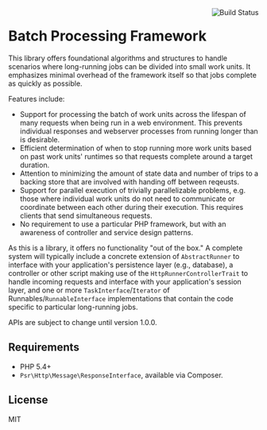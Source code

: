 <div style="float: right">
<img src="https://travis-ci.org/mbaynton/batch-framework.svg?branch=master" alt="Build Status">
</div>
<h1>Batch Processing Framework</h1>
This library offers foundational algorithms and structures to handle scenarios
where long-running jobs can be divided into small work units. It emphasizes
minimal overhead of the framework itself so that jobs complete as quickly as
possible.

Features include:
 * Support for processing the batch of work units across the lifespan of many
   requests when being run in a web environment. This prevents individual
   responses and webserver processes from running longer than is desirable.
 * Efficient determination of when to stop running more work units based on
   past work units' runtimes so that requests complete around a target
   duration.
 * Attention to minimizing the amount of state data and number of trips to a
   backing store that are involved with handing off between reqeusts.
 * Support for parallel execution of trivially parallelizable problems, e.g.
   those where individual work units do not need to communicate or coordinate
   between each other during their execution. This requires clients that send
   simultaneous requests.
 * No requirement to use a particular PHP framework, but with an awareness of
   controller and service design patterns.

As this is a library, it offers no functionality "out of the box." A complete
system will typically include a concrete extension of `AbstractRunner` to
interface with your application's persistence layer (e.g., database), a
controller or other script making use of the `HttpRunnerControllerTrait` to 
handle incoming requests and interface with your application's session layer,
and one or more `TaskInterface`/`Iterator` of Runnables/`RunnableInterface`
implementations that contain the code specific to particular long-running jobs.

APIs are subject to change until version 1.0.0.

## Requirements
 * PHP 5.4+
 * `Psr\Http\Message\ResponseInterface`, available via Composer.

## License
MIT
